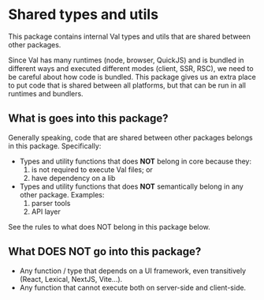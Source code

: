 # Shared types and utils

This package contains internal Val types and utils that are shared between other packages.

Since Val has many runtimes (node, browser, QuickJS) and is bundled in different ways and executed different modes (client, SSR, RSC), we need to be careful about how code is bundled. This package gives us an extra place to put code that is shared between all platforms, but that can be run in all runtimes and bundlers.

## What is goes into this package?

Generally speaking, code that are shared between other packages belongs in this package. Specifically:

- Types and utility functions that does **NOT** belong in core because they:
  1. is not required to execute Val files; or
  1. have dependency on a lib
- Types and utility functions that does **NOT** semantically belong in any other package. Examples:
  1. parser tools
  1. API layer

See the rules to what does NOT belong in this package below.

## What **DOES NOT** go into this package?

- Any function / type that depends on a UI framework, even transitively (React, Lexical, NextJS, Vite...).
- Any function that cannot execute both on server-side and client-side.
